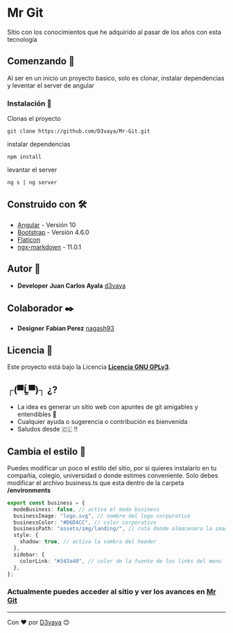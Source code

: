 # Mr Git

Sitio con los conocimientos que he adquirido al pasar de los años con esta tecnología

## Comenzando 🚀

Al ser en un inicio un proyecto basico, solo es clonar, instalar dependencias y leventar el server de angular

### Instalación 🔧

Clonas el proyecto

```
git clone https://github.com/D3vaya/Mr-Git.git
```

instalar dependencias

```
npm install
```

levantar el server

```
ng s | ng server
```

## Construido con 🛠️

- [Angular](https://angular.io/) - Versión 10
- [Bootstrap](https://getbootstrap.com/) - Versión 4.6.0
- [Flaticon](https://flaticon.es/)
- [ngx-markdown](https://www.npmjs.com/package/ngx-markdown#usage) - 11.0.1

## Autor 📝

- **Developer** **Juan Carlos Ayala** [d3vaya](https://github.com/d3vaya)

## Colaborador ✒️

- **Designer** **Fabian Perez** [nagash93](https://github.com/nagash93)

## Licencia 📄

Este proyecto está bajo la Licencia **[Licencia GNU GPLv3](https://choosealicense.com/licenses/gpl-3.0/)**.

## ┌(▀Ĺ̯▀)┐ ¿?

- La idea es generar un sitio web con apuntes de git amigables y entendibles 📢
- Cualquier ayuda o sugerencia o contribución es bienvenida
- Saludos desde 🇨🇱 !!

## Cambia el estilo 🏫

Puedes modificar un poco el estilo del sitio, por si quieres instalarlo en tu compañia, colegio, universidad o donde estimes conveniente. Solo debes modificar el archivo business.ts que esta dentro de la carpeta **/environments**

```typescript
export const business = {
  modeBusiness: false, // activa el modo business
  businessImage: "logo.svg", // nombre del logo corporativo
  businessColor: "#D6D4CC", // color corporativo
  businessPath: "assets/img/landing/", // ruta donde almacenara la imagen
  style: {
    shadow: true, // activa la sombra del header
  },
  sidebar: {
    colorLink: "#343a40", // color de la fuente de los links del menu
  },
};
```

### Actualmente puedes acceder al sitio y ver los avances en [Mr Git](https://mr-git.org)

---

Con ❤️ por [D3vaya](https://github.com/d3vaya) 😊
